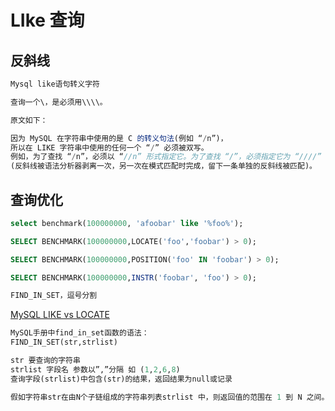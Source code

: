 # LIke 查询

## 反斜线

```jsx
Mysql like语句转义字符

查询一个\，是必须用\\\\。

原文如下：

因为 MySQL 在字符串中使用的是 C 的转义句法(例如 “/n”)， 
所以在 LIKE 字符串中使用的任何一个 “/” 必须被双写。 
例如，为了查找 “/n”，必须以 “//n” 形式指定它。为了查找 “/”，必须指定它为 “////” 
(反斜线被语法分析器剥离一次，另一次在模式匹配时完成，留下一条单独的反斜线被匹配)。
```

## 查询优化

```sql
select benchmark(100000000, 'afoobar' like '%foo%');

SELECT BENCHMARK(100000000,LOCATE('foo','foobar') > 0);

SELECT BENCHMARK(100000000,POSITION('foo' IN 'foobar') > 0);

SELECT BENCHMARK(100000000,INSTR('foobar', 'foo') > 0);

FIND_IN_SET，逗号分割
```

[MySQL LIKE vs LOCATE](https://stackoverflow.com/questions/7499438/mysql-like-vs-locate)

```sql
MySQL手册中find_in_set函数的语法：
FIND_IN_SET(str,strlist)

str 要查询的字符串
strlist 字段名 参数以”,”分隔 如 (1,2,6,8)
查询字段(strlist)中包含(str)的结果，返回结果为null或记录

假如字符串str在由N个子链组成的字符串列表strlist 中，则返回值的范围在 1 到 N 之间。 一个字符串列表就是一个由一些被 ‘,’ 符号分开的子链组成的字符串。如果第一个参数是一个常数字符串，而第二个是type SET列，则FIND_IN_SET() 函数被优化，使用比特计算。 如果str不在strlist 或strlist 为空字符串，则返回值为 0 。如任意一个参数为NULL，则返回值为 NULL。这个函数在第一个参数包含一个逗号(‘,’)时将无法正常运行。
```